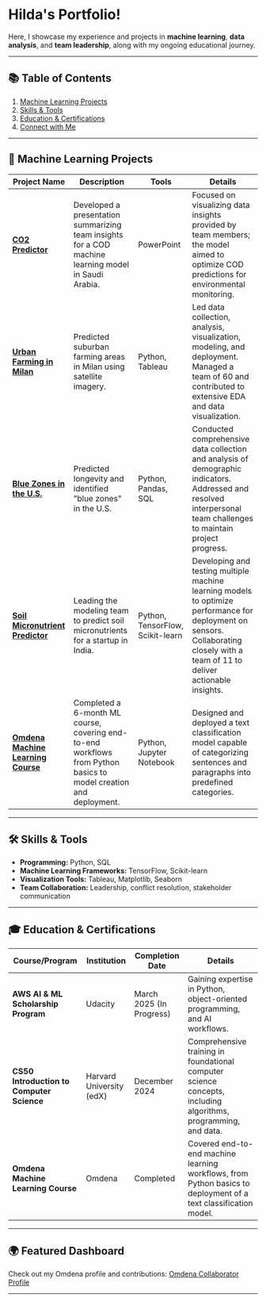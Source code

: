 # Hilda's Portfolio!  

Here, I showcase my experience and projects in **machine learning**, **data analysis**, and **team leadership**, along with my ongoing educational journey.

---

## 📚 Table of Contents

1. [Machine Learning Projects](#machine-learning-projects)  
2. [Skills & Tools](#skills--tools)  
3. [Education & Certifications](#education--certifications)  
4. [Connect with Me](#connect-with-me)  

---

## 🧠 Machine Learning Projects

| **Project Name**               | **Description**                                                                                                     | **Tools**                        | **Details**                                                                                                                                                                             |
|--------------------------------|---------------------------------------------------------------------------------------------------------------------|-----------------------------------|-----------------------------------------------------------------------------------------------------------------------------------------------------------------------------------------|
| [**CO2 Predictor**](https://github.com/OmdenaAI/IPAGE/tree/main/notebooks/task_3_model_development_and_training/by-Hilda)              | Developed a presentation summarizing team insights for a COD machine learning model in Saudi Arabia.                | PowerPoint                       | Focused on visualizing data insights provided by team members; the model aimed to optimize COD predictions for environmental monitoring.                                                |
| [**Urban Farming in Milan**](https://github.com/OmdenaAI/IPAGE/tree/main/notebooks/task_3_model_development_and_training/by-Hilda)     | Predicted suburban farming areas in Milan using satellite imagery.                                                  | Python, Tableau                  | Led data collection, analysis, visualization, modeling, and deployment. Managed a team of 60 and contributed to extensive EDA and data visualization.                                  |
| [**Blue Zones in the U.S.**](https://github.com/OmdenaAI/IPAGE/tree/main/notebooks/task_3_model_development_and_training/by-Hilda)     | Predicted longevity and identified "blue zones" in the U.S.                                                         | Python, Pandas, SQL              | Conducted comprehensive data collection and analysis of demographic indicators. Addressed and resolved interpersonal team challenges to maintain project progress.                      |
| [**Soil Micronutrient Predictor**](https://github.com/OmdenaAI/IPAGE/tree/main/notebooks/task_3_model_development_and_training/by-Hilda) | Leading the modeling team to predict soil micronutrients for a startup in India.                                    | Python, TensorFlow, Scikit-learn | Developing and testing multiple machine learning models to optimize performance for deployment on sensors. Collaborating closely with a team of 11 to deliver actionable insights.      |
| [**Omdena Machine Learning Course**](https://github.com/OmdenaAI/IPAGE/tree/main/notebooks/task_3_model_development_and_training/by-Hilda) | Completed a 6-month ML course, covering end-to-end workflows from Python basics to model creation and deployment. | Python, Jupyter Notebook         | Designed and deployed a text classification model capable of categorizing sentences and paragraphs into predefined categories.                                                          |

---

## 🛠 Skills & Tools

- **Programming:** Python, SQL  
- **Machine Learning Frameworks:** TensorFlow, Scikit-learn  
- **Visualization Tools:** Tableau, Matplotlib, Seaborn  
- **Team Collaboration:** Leadership, conflict resolution, stakeholder communication  

---

## 🎓 Education & Certifications

| **Course/Program**                     | **Institution**                       | **Completion Date**           | **Details**                                                                                                   |
|----------------------------------------|---------------------------------------|--------------------------------|---------------------------------------------------------------------------------------------------------------|
| **AWS AI & ML Scholarship Program**    | Udacity                               | March 2025 (In Progress)       | Gaining expertise in Python, object-oriented programming, and AI workflows.                                  |
| **CS50 Introduction to Computer Science** | Harvard University (edX)             | December 2024            | Comprehensive training in foundational computer science concepts, including algorithms, programming, and data.|
| **Omdena Machine Learning Course**     | Omdena                                | Completed                     | Covered end-to-end machine learning workflows, from Python basics to deployment of a text classification model.|

---

## 🌍 Featured Dashboard

Check out my Omdena profile and contributions: [Omdena Collaborator Profile](https://collaborator.omdena.com/collaborator-profile/67383)

---
